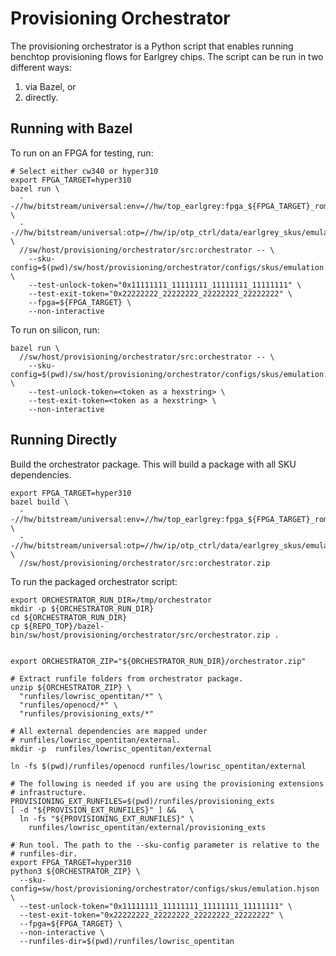 # Provisioning Orchestrator

The provisioning orchestrator is a Python script that enables running benchtop
provisioning flows for Earlgrey chips. The script can be run in two different
ways:
1. via Bazel, or
2. directly.

## Running with Bazel

To run on an FPGA for testing, run:

```
# Select either cw340 or hyper310
export FPGA_TARGET=hyper310
bazel run \
  --//hw/bitstream/universal:env=//hw/top_earlgrey:fpga_${FPGA_TARGET}_rom_with_fake_keys \
  --//hw/bitstream/universal:otp=//hw/ip/otp_ctrl/data/earlgrey_skus/emulation:otp_img_test_unlocked0_manuf_empty \
  //sw/host/provisioning/orchestrator/src:orchestrator -- \
    --sku-config=$(pwd)/sw/host/provisioning/orchestrator/configs/skus/emulation.hjson \
    --test-unlock-token="0x11111111_11111111_11111111_11111111" \
    --test-exit-token="0x22222222_22222222_22222222_22222222" \
    --fpga=${FPGA_TARGET} \
    --non-interactive
```

To run on silicon, run:

```
bazel run \
  //sw/host/provisioning/orchestrator/src:orchestrator -- \
    --sku-config=$(pwd)/sw/host/provisioning/orchestrator/configs/skus/emulation.hjson \
    --test-unlock-token=<token as a hexstring> \
    --test-exit-token=<token as a hexstring> \
    --non-interactive
```

## Running Directly

Build the orchestrator package. This will build a package with all SKU
dependencies.

```
export FPGA_TARGET=hyper310
bazel build \
  --//hw/bitstream/universal:env=//hw/top_earlgrey:fpga_${FPGA_TARGET}_rom_with_fake_keys \
  --//hw/bitstream/universal:otp=//hw/ip/otp_ctrl/data/earlgrey_skus/emulation:otp_img_test_unlocked0_manuf_empty \
  //sw/host/provisioning/orchestrator/src:orchestrator.zip
```

To run the packaged orchestrator script:

```
export ORCHESTRATOR_RUN_DIR=/tmp/orchestrator
mkdir -p ${ORCHESTRATOR_RUN_DIR}
cd ${ORCHESTRATOR_RUN_DIR}
cp ${REPO_TOP}/bazel-bin/sw/host/provisioning/orchestrator/src/orchestrator.zip .


export ORCHESTRATOR_ZIP="${ORCHESTRATOR_RUN_DIR}/orchestrator.zip"

# Extract runfile folders from orchestrator package.
unzip ${ORCHESTRATOR_ZIP} \
  "runfiles/lowrisc_opentitan/*" \
  "runfiles/openocd/*" \
  "runfiles/provisioning_exts/*"

# All external dependencies are mapped under
# runfiles/lowrisc_opentitan/external.
mkdir -p  runfiles/lowrisc_opentitan/external

ln -fs $(pwd)/runfiles/openocd runfiles/lowrisc_opentitan/external

# The following is needed if you are using the provisioning extensions
# infrastructure.
PROVISIONING_EXT_RUNFILES=$(pwd)/runfiles/provisioning_exts
[ -d "${PROVISION_EXT_RUNFILES}" ] &&   \
  ln -fs "${PROVISIONING_EXT_RUNFILES}" \
    runfiles/lowrisc_opentitan/external/provisioning_exts

# Run tool. The path to the --sku-config parameter is relative to the
# runfiles-dir.
export FPGA_TARGET=hyper310
python3 ${ORCHESTRATOR_ZIP} \
  --sku-config=sw/host/provisioning/orchestrator/configs/skus/emulation.hjson \
  --test-unlock-token="0x11111111_11111111_11111111_11111111" \
  --test-exit-token="0x22222222_22222222_22222222_22222222" \
  --fpga=${FPGA_TARGET} \
  --non-interactive \
  --runfiles-dir=$(pwd)/runfiles/lowrisc_opentitan
```
